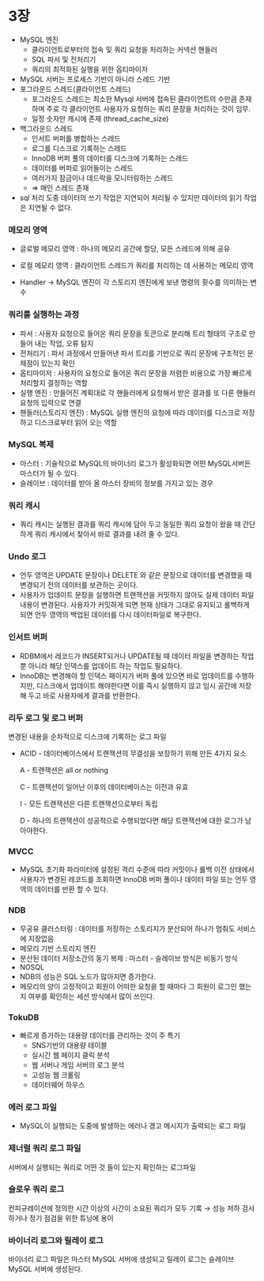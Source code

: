 # 3장

- MySQL 엔진
    - 클라이언트로부터의 접속 및 쿼리 요청을 처리하는 커넥션 핸들러
    - SQL 파서 및 전처리기
    - 쿼리의 최적화된 실행을 위한 옵티마이저
- MySQL 서버는 프로세스 기반이 아니라 스레드 기반
- 포그라운드 스레드(클라이언트 스레드)
    - 포그라운드 스레드는 최소한 Mysql 서버에 접속된 클라이언트의 수만큼 존재하며 주로 각 클라이언트 사용자가 요청하는 쿼리 문장을 처리하는 것이 임무.
    - 일정 숫자만 캐시에 존재 (thread_cache_size)
- 백그라운드 스레드
    - 인서트 버퍼를 병합하는 스레드
    - 로그를 디스크로 기록하는 스레드
    - InnoDB 버퍼 풀의 데이터를 디스크에 기록하는 스레드
    - 데이터를 버퍼로 읽어들이는 스레드
    - 여러가지 잠금이나 데드락을 모니터링하는 스레드
    - ⇒ 매인 스레드 존재
- sql 처리 도중 데이터의 쓰기 작업은 지연되어 처리될 수 있지만 데이터의 읽기 작업은 지연될 수 없다.

### 메모리 영역

- 글로벌 메모리 영역 : 하나의 메모리 공간에 할당, 모든 스레드에 의해 공유
- 로컬 메모리 영역 : 클라이언트 스레드가 쿼리를 처리하는 데 사용하는 메모리 영역

- Handler → MySQL 엔진이 각 스토리지 엔진에게 보낸 명령의 횟수를 의미하는 변수

### 쿼리를 실행하는 과정

- 파서 : 사용자 요청으로 들어온 쿼리 문장을 토큰으로 분리해 트리 형태의 구조로 만들어 내는 작업, 오류 탐지
- 전처리기 : 파서 과정에서 만들어낸 파서 트리를 기반으로 쿼리 문장에 구조적인 문제점이 있는지 확인
- 옵티마이저 : 사용자의 요청으로 들어온 쿼리 문장을 저렴한 비용으로 가장 빠르게 처리할지 결정하는 역할
- 실행 엔진 : 만들어진 계획대로 각 핸들러에게 요청해서 받은 결과를 또 다른 핸들러 요청의 입력으로 연결
- 핸들러(스토리지 엔진) : MySQL 실행 엔진의 요청에 따라 데이터를 디스크로 저장하고 디스크로부터 읽어 오는 역할

### MySQL 복제

- 마스터 : 기술적으로 MySQL의 바이너리 로그가 활성화되면 어떤 MySQL서버든 마스터가 될 수 있다.
- 슬레이브 : 데이터를 받아 올 마스터 장비의 정보를 가지고 있는 경우

### 쿼리 캐시

- 쿼리 캐시는 실행된 결과를 쿼리 캐시에 담아 두고 동일한 쿼리 요청이 왔을 때 간단하게 쿼리 캐시에서 찾아서 바로 결과를 내려 줄 수 있다.

### Undo 로그

- 언두 영역은 UPDATE 문장이나 DELETE 와 같은 문장으로 데이터를 변경했을 때 변경되기 전의 데이터를 보관하는 곳이다.
- 사용자가 업데이트 문장을 실행하면 트랜잭션을 커밋하지 않아도 실제 데이터 파일 내용이 변경된다. 사용자가 커밋하게 되면 현재 상태가 그대로 유지되고 롤백하게 되면 언두 영역의 백업된 데이터를 다시 데이터파일로 복구한다.

### 인서트 버퍼

- RDBM에서 레코드가 INSERT되거나 UPDATE될 때 데이터 파일을 변경하는 작업 뿐 아니라 해당 인덱스를 업데이트 하는 작업도 필요하다.
- InnoDB는 변경해야 할 인덱스 페이지가 버퍼 풀에 있으면 바로 업데이트를 수행하지만, 디스크에서 업데이트 해야한다면 이를 즉시 실행하지 않고 임시 공간에 저장해 두고 바로 사용자에게 결과를 반환한다.

### 리두 로그 및 로그 버퍼

변경된 내용을 순차적으로 디스크에 기록하는 로그 파일

- ACID - 데이터베이스에서 트랜잭션의 무결성을 보장하기 위해 만든 4가지 요소
    
    A - 트랜잭션은 all or nothing
    
    C - 트랜잭션이 일어난 이후의 데이터베이스는 이전과 유효
    
    I - 모든 트랜잭션은 다른 트랜잭션으로부터 독립
    
    D - 하나의 트랜잭션이 성공적으로 수행되었다면 해당 트랜잭션에 대한 로그가 남아야한다. 
    

### MVCC

- MySQL 초기화 파라미터에 설정된 격리 수준에 따라 커밋이나 롤백 이전 상태에서 사용자가 변경된 레코드를 조회하면 InnoDB 버퍼 풀이나 데이터 파일 또는 언두 영역의 데이터를 반환 할 수 있다.

### NDB

- 무공유 클러스터링 : 데이터를 저장하는 스토리지가 분산되어 하나가 멈춰도 서비스에 지장없음
- 메모리 기반 스토리지 엔진
- 분산된 데이터 저장소간의 동기 복제 : 마스터 - 슬레이브 방식은 비동기 방식
- NOSQL
- NDB의 성능은 SQL 노드가 많아지면 증가한다.
- 메모리의 양이 고정적이고 회원이 어떠한 요청을 할 때마다 그 회원이 로그인 했는지 여부를 확인하는 세션 방식에서 많이 쓰인다.

### TokuDB

- 빠르게 증가하는 대용량 데이터를 관리하는 것이 주 특기
    - SNS기반의 대용량 테이블
    - 실시간 웹 페이지 클릭 분석
    - 웹 서버나 게임 서버의 로그 분석
    - 고성능 웹 크롤링
    - 데이터웨어 하우스

### 에러 로그 파일

- MySQL이 실행되는 도중에 발생하는 에러나 경고 메시지가 출력되는 로그 파일

### 제너럴 쿼리 로그 파일

서버에서 실행되는 쿼리로 어떤 것 들이 있는지 확인하는 로그파일

### 슬로우 쿼리 로그

컨피규레이션에 정의한 시간 이상의 시간이 소요된 쿼리가 모두 기록 → 성능 저하 검사하거나 정기 점검을 위한 튜닝에 용이

### 바이너리 로그와 릴레이 로그

바이너리 로그 파일은 마스터 MySQL 서버에 생성되고 릴레이 로그는 슬레이브 MySQL 서버에 생성된다.